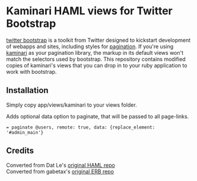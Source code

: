# Kaminari HAML views for Twitter Bootstrap

[twitter bootstrap](https://github.com/twitter/bootstrap) is a toolkit from Twitter designed to kickstart development of webapps and sites, including styles for [pagination](http://twitter.github.com/bootstrap/#navigation).  If you're using [kaminari](https://github.com/amatsuda/kaminari) as your pagination library, the markup in its default views won't match the selectors used by bootstrap.  This repository contains modified copies of kaminari's views that you can drop in to your ruby application to work with bootstrap.

## Installation

Simply copy app/views/kaminari to your views folder.

Adds optional data option to paginate, that will be passed to all page-links.

    = paginate @users, remote: true, data: {replace_element: '#admin_main'}

## Credits

Converted from Dat Le's [original HAML repo](https://github.com/datl/twitter-bootstrap-kaminari-haml)  
Converted from gabetax's [original ERB repo](https://github.com/gabetax/twitter-bootstrap-kaminari-views)
